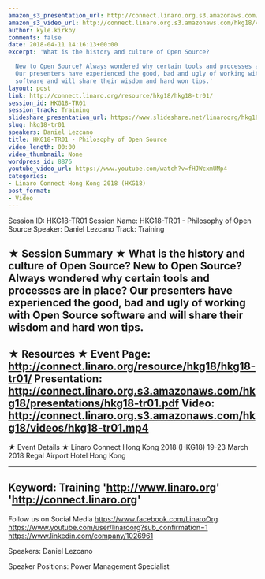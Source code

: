 ```yaml
---
amazon_s3_presentation_url: http://connect.linaro.org.s3.amazonaws.com/hkg18/presentations/hkg18-tr01.pdf
amazon_s3_video_url: http://connect.linaro.org.s3.amazonaws.com/hkg18/videos/hkg18-tr01.mp4
author: kyle.kirkby
comments: false
date: 2018-04-11 14:16:13+00:00
excerpt: 'What is the history and culture of Open Source?

  New to Open Source? Always wondered why certain tools and processes are in place?
  Our presenters have experienced the good, bad and ugly of working with Open Source
  software and will share their wisdom and hard won tips.'
layout: post
link: http://connect.linaro.org/resource/hkg18/hkg18-tr01/
session_id: HKG18-TR01
session_track: Training
slideshare_presentation_url: https://www.slideshare.net/linaroorg/hkg18tr01-philosophy-of-open-source
slug: hkg18-tr01
speakers: Daniel Lezcano
title: HKG18-TR01 - Philosophy of Open Source
video_length: 00:00
video_thumbnail: None
wordpress_id: 8876
youtube_video_url: https://www.youtube.com/watch?v=fHJWcxmUMp4
categories:
- Linaro Connect Hong Kong 2018 (HKG18)
post_format:
- Video
---
```


Session ID: HKG18-TR01
Session Name: HKG18-TR01 - Philosophy of Open Source
Speaker: Daniel Lezcano
Track: Training


★ Session Summary ★
What is the history and culture of Open Source?
New to Open Source? Always wondered why certain tools and processes are in place? Our presenters have experienced the good, bad and ugly of working with Open Source software and will share their wisdom and hard won tips.
---------------------------------------------------
★ Resources ★
Event Page: http://connect.linaro.org/resource/hkg18/hkg18-tr01/
Presentation: http://connect.linaro.org.s3.amazonaws.com/hkg18/presentations/hkg18-tr01.pdf
Video: http://connect.linaro.org.s3.amazonaws.com/hkg18/videos/hkg18-tr01.mp4
 ---------------------------------------------------
★ Event Details ★
Linaro Connect Hong Kong 2018 (HKG18)
19-23 March 2018 
Regal Airport Hotel Hong Kong

---------------------------------------------------
Keyword: Training
'http://www.linaro.org'
'http://connect.linaro.org'
---------------------------------------------------
Follow us on Social Media
https://www.facebook.com/LinaroOrg
https://www.youtube.com/user/linaroorg?sub_confirmation=1
https://www.linkedin.com/company/1026961

Speakers: Daniel Lezcano

Speaker Positions: Power Management Specialist


